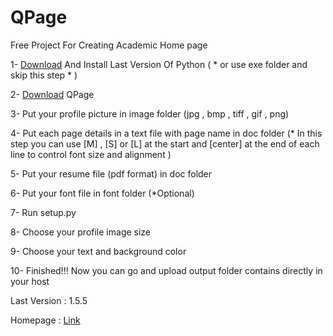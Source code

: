 # QPage
Free Project For Creating  Academic Home page
						                                                                     

1- [Download](https://www.python.org/downloads/) And Install Last Version Of Python ( * or use exe folder and skip this step * )

2- [Download](https://github.com/sepandhaghighi/qpage/archive/v1.5.5.zip) QPage

3- Put your profile picture in image folder (jpg , bmp , tiff , gif , png)

4- Put each page details in a text file with page name in doc folder (* In this step you can use [M] , [S] or [L] at the start and [center] at the end of each line to control font size and alignment )

5- Put your resume file (pdf format) in doc folder

6- Put your font file in font folder (*Optional)

7- Run setup.py

8- Choose your profile image size

9- Choose your text and background color 

10- Finished!!! Now you can go and upload output folder contains directly in your host

Last Version : 1.5.5     

Homepage : [Link](http://sepandhaghighi.github.io/qpage/page.html)

